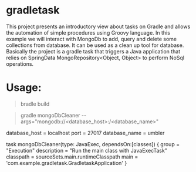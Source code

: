 # gradletask

This project presents an introductory view about tasks on Gradle and allows the automation of simple procedures using Groovy language. In this example we will interact with MongoDb to add, query and delete some collections from database. It can be used as a clean up tool for database. Basically the project is a gradle task that triggers a Java application that relies on SpringData MongoRepository<Object, Object> to perform NoSql operations.

# Usage:

> bradle build

> gradle mongoDbCleaner --args="mongodb://<database_host>:<port>/<database_name>"

database_host = localhost
port = 27017
database_name = umbler

task mongoDbCleaner(type: JavaExec, dependsOn:[classes]) {
	group = "Execution"
	description = "Run the main class with JavaExecTask"
	classpath = sourceSets.main.runtimeClasspath
	main = 'com.example.gradletask.GradletaskApplication'
}

